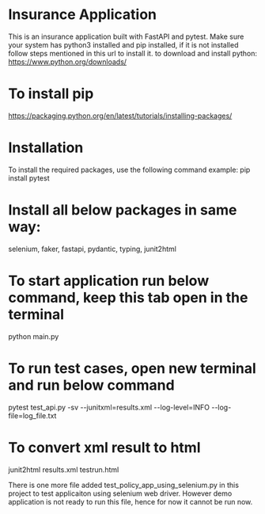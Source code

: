 # Insurance Application

This is an insurance application built with FastAPI and pytest.
Make sure your system has python3 installed and pip installed, if it is not installed follow steps mentioned in this url to install it.
to download and install python:
https://www.python.org/downloads/

# To install pip
https://packaging.python.org/en/latest/tutorials/installing-packages/

# Installation
To install the required packages, use the following command example:
pip install pytest

# Install all below packages in same way:
selenium, faker, fastapi, pydantic, typing, junit2html

# To start application run below command, keep this tab open in the terminal
python main.py

# To run test cases, open new terminal and run below command
pytest test_api.py -sv --junitxml=results.xml --log-level=INFO --log-file=log_file.txt

# To convert xml result to html 
junit2html results.xml testrun.html

There is one more file added test_policy_app_using_selenium.py in this project to test applicaiton using selenium web driver.
However demo application is not ready to run this file, hence for now it cannot be run now.


